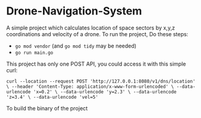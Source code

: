 # Drone-Navigation-System
A simple project which calculates location of space sectors by x,y,z coordinations and velocity of a drone.
To run the project, Do these steps:
- `go mod vendor` (and `go mod tidy` may be needed)
- `go run main.go`

This project has only one POST API, you could access it with this simple curl:

`curl --location --request POST 'http://127.0.0.1:8080/v1/dns/location' \
--header 'Content-Type: application/x-www-form-urlencoded' \
--data-urlencode 'x=0.2' \
--data-urlencode 'y=2.3' \
--data-urlencode 'z=3.4' \
--data-urlencode 'vel=5'`

To build the binary of the project 
